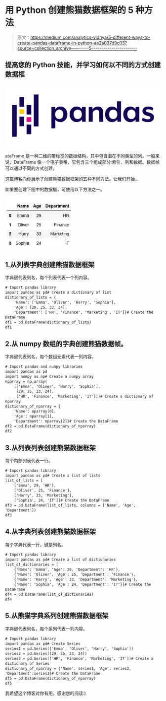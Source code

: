 # 用 Python 创建熊猫数据框架的 5 种方法

> 原文：<https://medium.com/analytics-vidhya/5-different-ways-to-create-pandas-dataframe-in-python-aa2a037d9c03?source=collection_archive---------5----------------------->

## 提高您的 Python 技能，并学习如何以不同的方式创建数据框

![](img/c1687221682f35162e87ee2fd5dcfe2a.png)

ataFrame 是一种二维的带标签的数据结构，其中包含潜在不同类型的列。一般来说，DataFrame 像一个电子表格，它包含三个组成部分:索引、列和数据。数据帧可以通过不同的方式创建。

这篇博客向你展示了创建熊猫数据框架的五种不同方法。让我们开始…

如果要创建下图中的数据框，可使用以下方法之一。

![](img/825d423bb2eca4984d480109db3a7a25.png)

## 1.从列表字典创建熊猫数据框架

字典键代表列名，每个列表代表一个列内容。

```
# Import pandas library
import pandas as pd# Create a dictionary of list
dictionary_of_lists = {
    'Name': ['Emma', 'Oliver', 'Harry', 'Sophia'], 
    'Age': [29, 25, 33, 24],
    'Department': ['HR', 'Finance', 'Marketing', 'IT']}# Create the DataFrame
df1 = pd.DataFrame(dictionary_of_lists)
df1
```

## 2.从 numpy 数组的字典创建熊猫数据帧。

字典键代表列名，每个数组元素代表一列内容。

```
# Import pandas and numpy libraries
import pandas as pd
import numpy as np# Create a numpy array
nparray = np.array(
    [['Emma', 'Oliver', 'Harry', 'Sophia'],
     [29, 25, 33, 24],
     ['HR', 'Finance', 'Marketing', 'IT']])# Create a dictionary of nparray
dictionary_of_nparray = {
    'Name': nparray[0],
    'Age': nparray[1],
    'Department': nparray[2]}# Create the DataFrame
df2 = pd.DataFrame(dictionary_of_nparray)
df2
```

## 3.从列表列表创建熊猫数据框架

每个内部列表代表一行。

```
# Import pandas library
import pandas as pd# Create a list of lists
list_of_lists = [
    ['Emma', 29, 'HR'],
    ['Oliver', 25, 'Finance'],
    ['Harry', 33, 'Marketing'],
    ['Sophia', 24, 'IT']]# Create the DataFrame
df3 = pd.DataFrame(list_of_lists, columns = ['Name', 'Age', 'Department'])
df3
```

## 4.从字典列表创建熊猫数据框架

每个字典代表一行，键是列名。

```
# Import pandas library
import pandas as pd# Create a list of dictionaries
list_of_dictionaries = [
    {'Name': 'Emma', 'Age': 29, 'Department': 'HR'},
    {'Name': 'Oliver', 'Age': 25, 'Department': 'Finance'},
    {'Name': 'Harry', 'Age': 33, 'Department': 'Marketing'},
    {'Name': 'Sophia', 'Age': 24, 'Department': 'IT'}]# Create the DataFrame
df4 = pd.DataFrame(list_of_dictionaries)
df4
```

## 5.从熊猫字典系列创建熊猫数据框架

字典键代表列名，每个系列代表一列内容。

```
# Import pandas library
import pandas as pd# Create Series
series1 = pd.Series(['Emma', 'Oliver', 'Harry', 'Sophia'])
series2 = pd.Series([29, 25, 33, 24])
series3 = pd.Series(['HR', 'Finance', 'Marketing', 'IT'])# Create a dictionary of Series
dictionary_of_nparray = {'Name': series1, 'Age': series2, 'Department':series3}# Create the DataFrame
df5 = pd.DataFrame(dictionary_of_nparray)
df5
```

我希望这个博客对你有用。感谢您的阅读:)